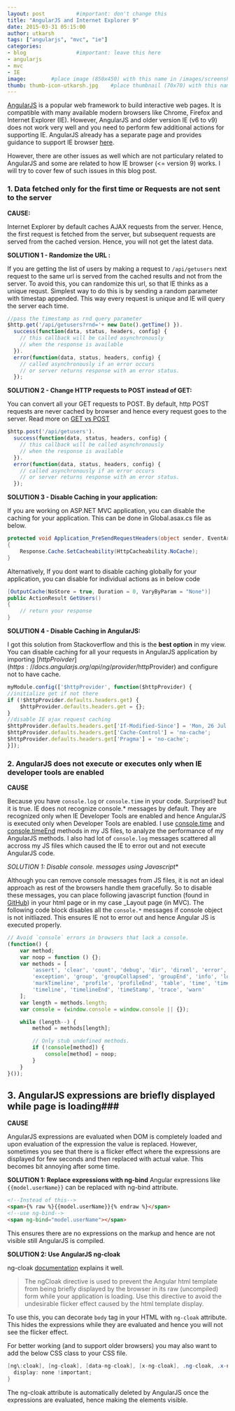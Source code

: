 ```yaml
---
layout: post          #important: don't change this
title: "AngularJS and Internet Explorer 9"
date: 2015-03-31 05:15:00 
author: utkarsh
tags: ["angularjs", "mvc", "ie"]
categories:
- blog                #important: leave this here
- angularjs
- mvc
- IE
image:        #place image (850x450) with this name in /images/screenshots
thumb: thumb-icon-utkarsh.jpg    #place thumbnail (70x70) with this name in /images/screenshotsthumbs/
---
```


[AngularJS](https://angularjs.org/) is a popular web framework to build interactive web pages. It is compatible with many available modern browsers like Chrome, Firefox and Internet Explorer (IE). However, AngularJS and older version IE (v6 to v9) does not work very well and you need to perform few additional actions for supporting IE. AngularJS already has a separate page and provides guidance to support IE browser [here](https://docs.angularjs.org/guide/ie).
 
However, there are other issues as well which are not particulary related to AngularJS and some are related to how IE browser (<= version 9) works. I will try to cover few of such issues in this blog post.
<!--more-->

### 1. Data fetched only for the first time or Requests are not sent to the server ###

**CAUSE:** 

Internet Explorer by default caches AJAX requests from the server. Hence, the first request is fetched from the server, but subsequent requests are served from the cached version. Hence, you will not get the latest data.

**SOLUTION 1 - Randomize the URL :**

If you are getting the list of users by making a request to `/api/getusers` next request to the same url is served from the cached results and not from the server. To avoid this, you can randomize this url, so that IE thinks as a unique requst. Simplest way to do this is by sending a random parameter with timestap appended. This way every request is unique and IE will query the server each time.

```js
//pass the timestamp as rnd query parameter 
$http.get('/api/getusers?rnd='+ new Date().getTime() }).
  success(function(data, status, headers, config) {
    // this callback will be called asynchronously
    // when the response is available
  }).
  error(function(data, status, headers, config) {
    // called asynchronously if an error occurs
    // or server returns response with an error status.
  });
```

**SOLUTION 2 - Change HTTP requests to POST instead of GET:**

You can convert all your GET requests to POST. By default, http POST requests are never cached by browser and hence every request goes to the server. Read more on [GET vs POST](http://www.w3schools.com/tags/ref_httpmethods.asp)

```js
$http.post('/api/getusers').
  success(function(data, status, headers, config) {
    // this callback will be called asynchronously
    // when the response is available
  }).
  error(function(data, status, headers, config) {
    // called asynchronously if an error occurs
    // or server returns response with an error status.
  });
```

**SOLUTION 3 - Disable Caching in your application:**

If you are working on ASP.NET MVC application, you can disable the caching for your application. This can be done in Global.asax.cs file as below.

```csharp
protected void Application_PreSendRequestHeaders(object sender, EventArgs e)
{
    Response.Cache.SetCacheability(HttpCacheability.NoCache);
}
```

Alternatively, If you dont want to disable caching globally for your application, you can disable for individual actions as in below code

```csharp
[OutputCache(NoStore = true, Duration = 0, VaryByParam = "None")]
public ActionResult GetUsers()
{
    // return your response
}
```

**SOLUTION 4 - Disable Caching in AngularJS:**

I got this solution from Stackoverflow and this is the **best option** in my view. You can disable caching for all your requests in AngularJS application by importing [$httpProivder](https://docs.angularjs.org/api/ng/provider/$httpProvider) and configure not to have cache. 

```js
myModule.config(['$httpProvider', function($httpProvider) {
//initialize get if not there
if (!$httpProvider.defaults.headers.get) {
	$httpProvider.defaults.headers.get = {};    
}    
//disable IE ajax request caching
$httpProvider.defaults.headers.get['If-Modified-Since'] = 'Mon, 26 Jul 1997 05:00:00 GMT';
$httpProvider.defaults.headers.get['Cache-Control'] = 'no-cache';
$httpProvider.defaults.headers.get['Pragma'] = 'no-cache';
}]);
```

### 2. AngularJS does not execute or executes only when IE developer tools are enabled ###

**CAUSE**

Because you have `console.log` or `console.time` in your code. Surprised? but it is true. IE does not recognize console.* messages by default. They are recognized only when IE Developer Tools are enabled and hence AngularJS is executed only when Developer Tools are enabled. I use [console.time](https://developer.chrome.com/devtools/docs/console-api#consoletimelabel) and [console.timeEnd](https://developer.chrome.com/devtools/docs/console-api#consoletimeendlabel) methods in my JS files, to analyze the performance of my AngularJS methods. I also had lot of `console.log` messages scattered all accross my JS files which caused the IE to error out and not execute AngularJS code. 

**SOLUTION 1: Disable console.* messages using Javascript**

Although you can remove console messages from JS files, it is not an ideal approach as rest of the browsers handle them gracefully. So to disable these messages, you can place following javascript function (found in [GitHub](https://github.com/h5bp/html5-boilerplate/blob/master/src/js/plugins.js)) in your html page or in my case _Layout page (in MVC).
The following code block disables all the `console.*` messages if console object is not initliazed. This ensures IE not to error out and hence Angular JS is executed properly.

```js
// Avoid `console` errors in browsers that lack a console.
(function() {
    var method;
    var noop = function () {};
    var methods = [
        'assert', 'clear', 'count', 'debug', 'dir', 'dirxml', 'error',
        'exception', 'group', 'groupCollapsed', 'groupEnd', 'info', 'log',
        'markTimeline', 'profile', 'profileEnd', 'table', 'time', 'timeEnd',
        'timeline', 'timelineEnd', 'timeStamp', 'trace', 'warn'
    ];
    var length = methods.length;
    var console = (window.console = window.console || {});

    while (length--) {
        method = methods[length];

        // Only stub undefined methods.
        if (!console[method]) {
            console[method] = noop;
        }
    }
}());
```

## 3. AngularJS expressions are briefly displayed while page is loading###

**CAUSE**

AngularJS expressions are evaluated when DOM is completely loaded and upon evaluation of the expression the value is replaced. However, sometimes you see that there is a flicker effect where the expressions are displayed for few seconds and then replaced with actual value. This becomes bit annoying after some time.

**SOLUTION 1: Replace expressions with ng-bind**
Angular expressions like `{{model.userName}}` can be replaced with ng-bind attribute. 

```html
<!--Instead of this-->
<span>{% raw %}{{model.userName}}{% endraw %}</span>
<!--use ng-bind-->
<span ng-bind="model.userName"></span>
```

This ensures there are no expressions on the markup and hence are not visible still AngularJS is compiled.

**SOLUTION 2: Use AngularJS ng-cloak**

ng-cloak [documentation](https://docs.angularjs.org/api/ng/directive/ngCloak) explains it well.

> The ngCloak directive is used to prevent the Angular html template from being briefly displayed by the browser in its raw (uncompiled) form while your application is loading. Use this directive to avoid the undesirable flicker effect caused by the html template display.

To use this, you can decorate `body` tag in your HTML with `ng-cloak` attribute. This hides the expressions while they are evaluated and hence you will not see the flicker effect.

For better working (and to support older browsers) you may also want to add the below CSS class to your CSS file.

```cs
[ng\:cloak], [ng-cloak], [data-ng-cloak], [x-ng-cloak], .ng-cloak, .x-ng-cloak {
  display: none !important;
}
```

The ng-cloak attribute is automatically deleted by AngularJS once the expressions are evaluated, hence making the elements visible.
